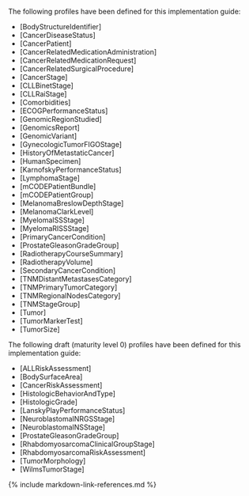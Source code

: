 The following profiles have been defined for this implementation guide:

* [BodyStructureIdentifier]
* [CancerDiseaseStatus]
* [CancerPatient]
* [CancerRelatedMedicationAdministration]
* [CancerRelatedMedicationRequest]
* [CancerRelatedSurgicalProcedure]
* [CancerStage]
* [CLLBinetStage]
* [CLLRaiStage]
* [Comorbidities]
* [ECOGPerformanceStatus]
* [GenomicRegionStudied]
* [GenomicsReport]
* [GenomicVariant]
* [GynecologicTumorFIGOStage]
* [HistoryOfMetastaticCancer]
* [HumanSpecimen]
* [KarnofskyPerformanceStatus]
* [LymphomaStage]
* [mCODEPatientBundle]
* [mCODEPatientGroup]
* [MelanomaBreslowDepthStage]
* [MelanomaClarkLevel]
* [MyelomaISSStage]
* [MyelomaRISSStage]
* [PrimaryCancerCondition]
* [ProstateGleasonGradeGroup]
* [RadiotherapyCourseSummary]
* [RadiotherapyVolume]
* [SecondaryCancerCondition]
* [TNMDistantMetastasesCategory]
* [TNMPrimaryTumorCategory]
* [TNMRegionalNodesCategory]
* [TNMStageGroup]
* [Tumor]
* [TumorMarkerTest]
* [TumorSize]

The following draft (maturity level 0) profiles have been defined for this implementation guide:

* [ALLRiskAssessment]
* [BodySurfaceArea]
* [CancerRiskAssessment]
* [HistologicBehaviorAndType]
* [HistologicGrade]
* [LanskyPlayPerformanceStatus]
* [NeuroblastomaINRGSStage]
* [NeuroblastomaINSStage]
* [ProstateGleasonGradeGroup]
* [RhabdomyosarcomaClinicalGroupStage]
* [RhabdomyosarcomaRiskAssessment]
* [TumorMorphology]
* [WilmsTumorStage] 

{% include markdown-link-references.md %}
